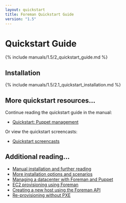 ```yaml
---
layout: quickstart
title: Foreman Quickstart Guide
version: "1.5"
---
```


# Quickstart Guide

{% include manuals/1.5/2_quickstart_guide.md %}

## Installation

{% include manuals/1.5/2.1_quickstart_installation.md %}

## More quickstart resources...

Continue reading the quickstart guide in the manual:

* [Quickstart: Puppet management](/manuals/1.5/index.html#2.2PuppetManagement)

Or view the quickstart screencasts:

* [Quickstart screencasts](/media.html#screencasts)

## Additional reading...

* [Manual installation and further reading](/manuals/1.5/index.html)
* [More installation options and scenarios](/manuals/1.5/index.html#3.2.2InstallerOptions)
* [Managing a datacenter with Foreman and Puppet](http://engineering.yakaz.com/managing-an-infrastructure-datacenter-with-foreman-and-puppet.html)
* [EC2 provisioning using Foreman](http://blog.theforeman.org/2012/05/ec2-provisioning-using-foreman.html)
* [Creating a new host using the Foreman API](http://blog.theforeman.org/2012/01/creating-new-host-using-foreman-api.html)
* [Re-provisioning without PXE](http://blog.theforeman.org/2012/01/re-provision-host-without-pxeboot.html)
